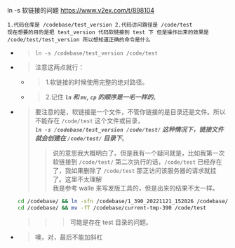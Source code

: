 
ln -s 软链接的问题 https://www.v2ex.com/t/898104
```console
1.代码仓库是 /codebase/test_version 2.代码访问路径是 /code/test
现在想要的目的是把 test_version 代码软链接到 test 下 但是操作出来的效果是 /code/test/test_version 所以想知道正确的命令是什么
```
- > `ln -s /codebase/test_version /code/test`
- > 注意这两点就行：
  * > 1.软链接的时候使用完整的绝对路径。
  * > 2.记住 ***`ln` 和 `mv`, `cp` 的顺序是一毛一样的***。
- > 要注意的是，软链接是一个文件，不管你链接的是目录还是文件。所以不能存在 `/code/test` 这个文件或目录，<br> ***`ln -s /codebase/test_version /code/test/` 这种情况下，链接文件就会创建在 `/code/test/` 目录下***。
  >> 说的意思我大概明白了。但是我有一个疑问就是，比如我第一次软链接到 `/code/test/` 第二次执行的话，`/code/test` 已经存在了，我如果删除了 `/code/test` 那正访问该服务器的请求就挂了。这里不太理解 <br> 我是参考 walle 来写发版工具的，但是出来的结果不太一样。
  ```sh
  cd /codebase/ && ln -sfn /codebase/1_390_20221121_152026 /codebase/current-tmp-390
  cd /codebase/ && mv -fT /codebase/current-tmp-390 /code/test
  ```
  >>> 可能是存在 test 目录的问题。
- > 噢，对，最后不能加斜杠
